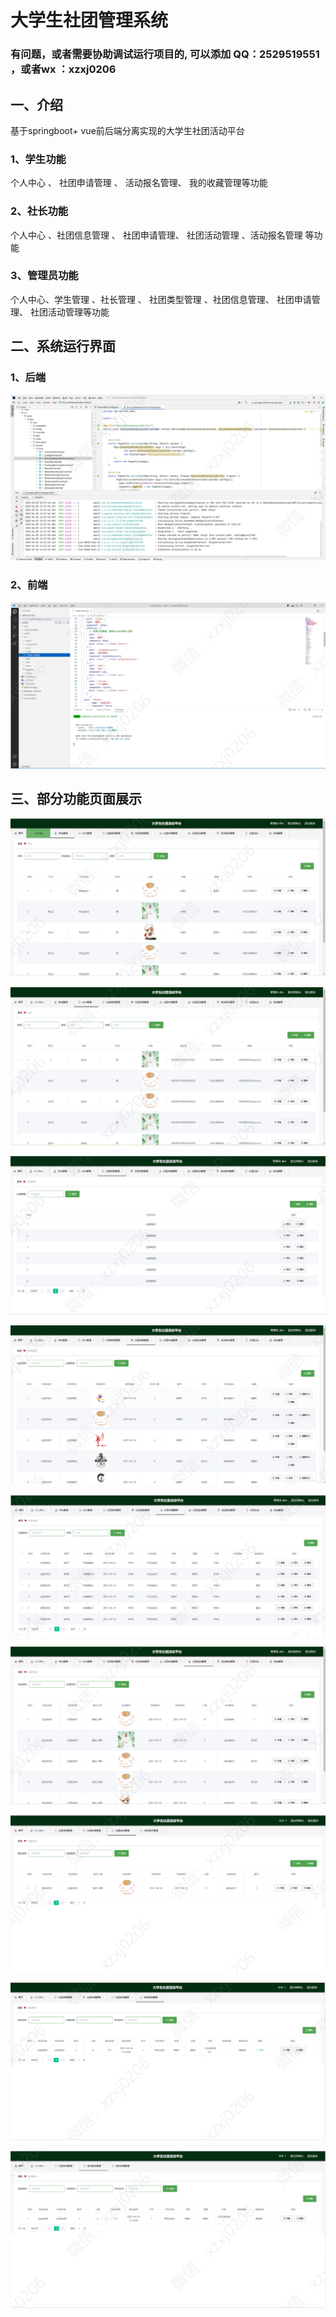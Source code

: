 # 大学生社团管理系统

### 有问题，或者需要协助调试运行项目的, 可以添加 QQ：2529519551 ，或者wx ：xzxj0206


## 一、介绍

基于springboot+ vue前后端分离实现的大学生社团活动平台

### 1、学生功能
个人中心 、 社团申请管理 、 活动报名管理、 我的收藏管理等功能

### 2、社长功能

个人中心 、社团信息管理 、 社团申请管理、 社团活动管理 、活动报名管理 等功能

### 3、管理员功能

个人中心、学生管理 、社长管理 、 社团类型管理 、社团信息管理、 社团申请管理、 社团活动管理等功能

## 二、系统运行界面

### 1、后端

![img_1.png](imgs/img_1.png)

### 2、前端

![img_2.png](imgs/img_2.png)

## 三、部分功能页面展示

![img_3.png](imgs/img_3.png)

![img_4.png](imgs/img_4.png)

![img_5.png](imgs/img_5.png)

![img_6.png](imgs/img_6.png)

![img_7.png](imgs/img_7.png)

![img_8.png](imgs/img_8.png)

![img_9.png](imgs/img_9.png)

![img_10.png](imgs/img_10.png)

![img_11.png](imgs/img_11.png)
